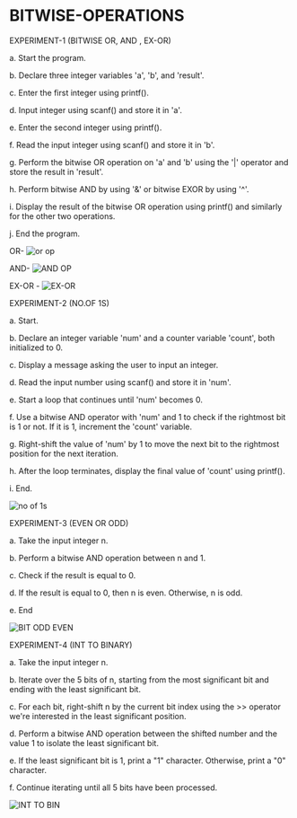 # BITWISE-OPERATIONS

EXPERIMENT-1 (BITWISE OR, AND , EX-OR)

a. Start the program.

b. Declare three integer variables 'a', 'b', and 'result'.

c. Enter the first integer using printf().

d. Input integer using scanf() and store it in 'a'.

e. Enter the second integer using printf().

f. Read the input integer using scanf() and store it in 'b'.

g. Perform the bitwise OR operation on 'a' and 'b' using the '|' operator and store the result in 'result'.

h. Perform bitwise AND by using '&' or bitwise EXOR by using '^'.  

i. Display the result of the bitwise OR operation using printf() and similarly for the other two operations. 

j. End the program. 

OR- ![or op](https://user-images.githubusercontent.com/108262513/227780941-a99e87bb-946c-4f7e-a1a1-bd8c7dc937f7.png)

AND- ![AND OP](https://user-images.githubusercontent.com/108262513/227780963-b27c2cb9-2c14-4773-86a6-279a7c7ef1e8.png)

EX-OR -  ![EX-OR ](https://user-images.githubusercontent.com/108262513/227781071-4cd75dfd-ca98-4713-9cfe-80498c7952ae.png)

EXPERIMENT-2 (NO.OF 1S) 

a. Start.

b. Declare an integer variable 'num' and a counter variable 'count', both initialized to 0.

c. Display a message asking the user to input an integer.

d. Read the input number using scanf() and store it in 'num'.

e. Start a loop that continues until 'num' becomes 0.

f. Use a bitwise AND operator with 'num' and 1 to check if the rightmost bit is 1 or not. If it is 1, increment the 'count' variable.

g. Right-shift the value of 'num' by 1 to move the next bit to the rightmost position for the next iteration.

h. After the loop terminates, display the final value of 'count' using printf().

i. End. 

![no of 1s](https://user-images.githubusercontent.com/108262513/227778312-ba812181-9815-438d-b838-df04ce66b612.png)


EXPERIMENT-3 (EVEN OR ODD) 

a. Take the input integer n.

b. Perform a bitwise AND operation between n and 1.

c. Check if the result is equal to 0.

d. If the result is equal to 0, then n is even. Otherwise, n is odd.

e. End

![BIT ODD EVEN](https://user-images.githubusercontent.com/108262513/227791507-3f98e3d1-81f6-4750-97e2-041db1a3c9d6.png)


EXPERIMENT-4 (INT TO BINARY)

a. Take the input integer n.

b. Iterate over the 5 bits of n, starting from the most significant bit and ending with the least significant bit.

c. For each bit, right-shift n by the current bit index using the >> operator we're interested in the least significant position.

d. Perform a bitwise AND operation between the shifted number and the value 1 to isolate the least significant bit.

e. If the least significant bit is 1, print a "1" character. Otherwise, print a "0" character.

f. Continue iterating until all 5 bits have been processed.

![INT TO BIN](https://user-images.githubusercontent.com/108262513/227791465-911bdf95-bb7d-4c25-a917-fa03ff885e8f.png)
